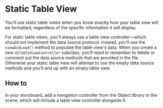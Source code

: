 # Static Table View

You'll use static table views when you know exactly how your table view will be formatted, regardless of the specific information it will display.

For static table views, you'll always use a table view controller—which should not implement the data source protocol. Instead, you'll use the `viewDidLoad()` method to populate the table view's data. When you create a new `UITableViewController` subclass, you'll need to remember to delete or comment out the data source methods that are provided in the file. Otherwise your static table view will attempt to use the empty data source methods and you'll end up with an empty table view.

## How to

In your storyboard, add a navigation controller from the Object library to the scene, which will include a table view controller alongside it.
